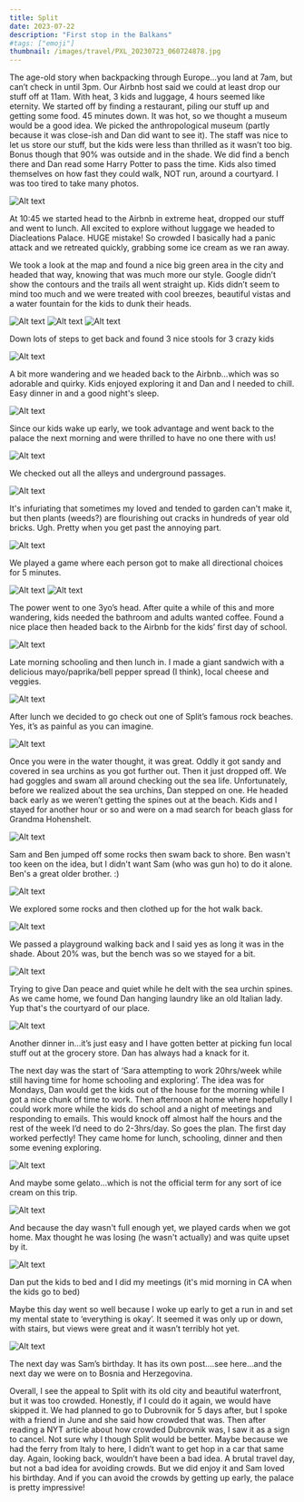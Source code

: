 ```yaml
---
title: Split
date: 2023-07-22
description: "First stop in the Balkans"
#tags: ["emoji"]
thumbnail: /images/travel/PXL_20230723_060724878.jpg
---
```


The age-old story when backpacking through Europe…you land at 7am, but can’t check in until 3pm. Our Airbnb host said we could at least drop our stuff off at 11am. With heat, 3 kids and luggage, 4 hours seemed like eternity. We started off by finding a restaurant, piling our stuff up and getting some food. 45 minutes down. It was hot, so we thought a museum would be a good idea. We picked the anthropological museum (partly because it was close-ish and Dan did want to see it). The staff was nice to let us store our stuff, but the kids were less than thrilled as it wasn’t too big. Bonus though that 90% was outside and in the shade. We did find a bench there and Dan read some Harry Potter to pass the time. Kids also timed themselves on how fast they could walk, NOT run, around a courtyard. I was too tired to take many photos.

![Alt text](/images/travel/PXL_20230722_073740695.PORTRAIT.jpg)

At 10:45 we started head to the Airbnb in extreme heat, dropped our stuff and went to lunch. All excited to explore without luggage we headed to Diacleations Palace. HUGE mistake! So crowded I basically had a panic attack and we retreated quickly, grabbing some ice cream as we ran away.

We took a look at the map and found a nice big green area in the city and headed that way, knowing that was much more our style. Google didn’t show the contours and the trails all went straight up. Kids didn’t seem to mind too much and we were treated with cool breezes, beautiful vistas and a water fountain for the kids to dunk their heads. 

![Alt text](/images/travel/PXL_20230722_115253142.jpg)
![Alt text](/images/travel/PXL_20230722_115402767.jpg)
![Alt text](/images/travel/PXL_20230722_115453477.MP.jpg)

Down lots of steps to get back and found 3 nice stools for 3 crazy kids

![Alt text](/images/travel/PXL_20230722_120950063.jpg)

A bit more wandering and we headed back to the Airbnb…which was so adorable and quirky. Kids enjoyed exploring it and Dan and I needed to chill. Easy dinner in and a good night's sleep.

![Alt text](/images/travel/PXL_20230722_152456281.jpg)

Since our kids wake up early, we took advantage and went back to the palace the next morning and were thrilled to have no one there with us! 

![Alt text](/images/travel/PXL_20230723_055137958.jpg)

We checked out all the alleys and underground passages. 

![Alt text](/images/travel/PXL_20230723_054143016.jpg)

It's infuriating that sometimes my loved and tended to garden can't make it, but then plants (weeds?) are flourishing out cracks in hundreds of year old bricks. Ugh. Pretty when you get past the annoying part.

![Alt text](/images/travel/PXL_20230723_055011753.MP.jpg)

We played a game where each person got to make all directional choices for 5 minutes. 

![Alt text](/images/travel/PXL_20230723_060254726.jpg)
![Alt text](/images/travel/PXL_20230723_055731598.jpg)

The power went to one 3yo’s head. After quite a while of this and more wandering, kids needed the bathroom and adults wanted coffee. Found a nice place then headed back to the Airbnb for the kids’ first day of school.

![Alt text](/images/travel/PXL_20230723_062149447.jpg)

Late morning schooling and then lunch in. I made a giant sandwich with a delicious mayo/paprika/bell pepper spread (I think), local cheese and veggies.

![Alt text](/images/travel/PXL_20230723_092328756.jpg)

After lunch we decided to go check out one of Split’s famous rock beaches. Yes, it’s as painful as you can imagine. 

![Alt text](/images/travel/PXL_20230723_131858402.jpg)

Once you were in the water thought, it was great. Oddly it got sandy and covered in sea urchins as you got further out. Then it just dropped off. We had goggles and swam all around checking out the sea life. Unfortunately, before we realized about the sea urchins, Dan stepped on one. He headed back early as we weren’t getting the spines out at the beach. Kids and I stayed for another hour or so and were on a mad search for beach glass for Grandma Hohenshelt. 

![Alt text](/images/travel/PXL_20230723_132200831.jpg)

Sam and Ben jumped off some rocks then swam back to shore. Ben wasn't too keen on the idea, but I didn't want Sam (who was gun ho) to do it alone. Ben's a great older brother. :)

![Alt text](/images/travel/PXL_20230723_133356840.MP.jpg)

We explored some rocks and then clothed up for the hot walk back. 

![Alt text](/images/travel/PXL_20230723_132953426.jpg)

We passed a playground walking back and I said yes as long it was in the shade. About 20% was, but the bench was so we stayed for a bit. 

![Alt text](/images/travel/PXL_20230723_142020144.MP.jpg)

Trying to give Dan peace and quiet while he delt with the sea urchin spines.  As we came home, we found Dan hanging laundry like an old Italian lady. Yup that's the courtyard of our place.

![Alt text](/images/travel/PXL_20230723_145814900.jpg)

Another dinner in…it’s just easy and I have gotten better at picking fun local stuff out at the grocery store. Dan has always had a knack for it.

The next day was the start of ‘Sara attempting to work 20hrs/week while still having time for home schooling and exploring’. The idea was for Mondays, Dan would get the kids out of the house for the morning while I got a nice chunk of time to work. Then afternoon at home where hopefully I could work more while the kids do school and a night of meetings and responding to emails. This would knock off almost half the hours and the rest of the week I’d need to do 2-3hrs/day. So goes the plan. The first day worked perfectly! They came home for lunch, schooling, dinner and then some evening exploring.

![Alt text](/images/travel/PXL_20230724_160634942.jpg)

And maybe some gelato...which is not the official term for any sort of ice cream on this trip.

![Alt text](/images/travel/PXL_20230724_163338657.jpg)

And because the day wasn't full enough yet, we played cards when we got home. Max thought he was losing (he wasn't actually) and was quite upset by it.

![Alt text](/images/travel/PXL_20230724_170016412.jpg)

Dan put the kids to bed and I did my meetings (it's mid morning in CA when the kids go to bed)

Maybe this day went so well because I woke up early to get a run in and set my mental state to ‘everything is okay’. It seemed it was only up or down, with stairs, but views were great and it wasn’t terribly hot yet.

![Alt text](/images/travel/PXL_20230724_043527133.jpg)

The next day was Sam’s birthday. It has its own post….see here…and the next day we were on to Bosnia and Herzegovina.

Overall, I see the appeal to Split with its old city and beautiful waterfront, but it was too crowded. Honestly, if I could do it again, we would have skipped it. We had planned to go to Dubrovnik for 5 days after, but I spoke with a friend in June and she said how crowded that was. Then after reading a NYT article about how crowded Dubrovnik was, I saw it as a sign to cancel. Not sure why I though Split would be better. Maybe because we had the ferry from Italy to here, I didn’t want to get hop in a car that same day. Again, looking back, wouldn’t have been a bad idea. A brutal travel day, but not a bad idea for avoiding crowds. But we did enjoy it and Sam loved his birthday. And if you can avoid the crowds by getting up early, the palace is pretty impressive!